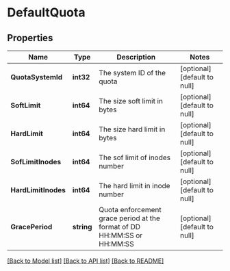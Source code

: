 # DefaultQuota

## Properties
Name | Type | Description | Notes
------------ | ------------- | ------------- | -------------
**QuotaSystemId** | **int32** | The system ID of the quota | [optional] [default to null]
**SoftLimit** | **int64** | The size soft limit in bytes | [optional] [default to null]
**HardLimit** | **int64** | The size hard limit in bytes | [optional] [default to null]
**SofLimitInodes** | **int64** | The sof limit of inodes number | [optional] [default to null]
**HardLimitInodes** | **int64** | The hard limit in inode number | [optional] [default to null]
**GracePeriod** | **string** | Quota enforcement grace period at the format of DD HH:MM:SS or HH:MM:SS | [optional] [default to null]

[[Back to Model list]](../README.md#documentation-for-models) [[Back to API list]](../README.md#documentation-for-api-endpoints) [[Back to README]](../README.md)

